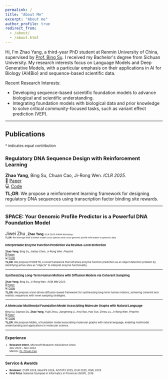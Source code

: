 ```yaml
---
permalink: /
title: "About Me"
excerpt: "About me"
author_profile: true
redirect_from: 
  - /about/
  - /about.html
---
```


Hi, I'm Zhao Yang, a third-year PhD student at Renmin University of China, supervised by [Prof. Bing Su](https://gsai.ruc.edu.cn/bingsu). I received my Bachelor's degree from Sichuan University. My research interests focus on Language Models and Deep Generative Models, with a particular emphasis on their applications in AI for Biology (AI4Bio) and sequence-based scientific data.

Recent Research Interests:
- Developing sequence-based scientific foundation models to advance biological and scientific understanding.
- Integrating foundation models with biological data and prior knowledge to solve critical community-focused tasks, such as variant effect prediction (VEP).

---

## Publications

<small>* indicates equal contribution</small>

### Regulatory DNA Sequence Design with Reinforcement Learning  
**Zhao Yang**, Bing Su, Chuan Cao, Ji-Rong Wen. *ICLR 2025.*  
📄 [Paper](https://openreview.net/pdf?id=F4IMiNhim1)  
💻 [Code](https://github.com/yangzhao1230/TACO)  
**TL;DR**: We propose a reinforcement learning framework for designing regulatory DNA sequences using transcription factor binding site rewards.

---

### SPACE: Your Genomic Profile Predictor is a Powerful DNA Foundation Model
Jiwei Zhu<small>*<small>* , **Zhao Yang**<small>*<small>*, *ICLR 2025 AI4NA Workshop.*  
**TL;DR**:  We leverage MoE to better model cross-species and cross-genomic profile information in genomic data.

### Interpretable Enzyme Function Prediction via Residue-Level Detection  
**Zhao Yang**, Bing Su, Jiahao Chen, Ji-Rong Wen. *Preprint.*  
📄 [Paper](https://arxiv.org/abs/2501.05644)  
💻 [Code](https://github.com/yangzhao1230/ProtDETR)  
**TL;DR**: We propose ProtDETR, a novel framework that reframes enzyme function prediction as an object detection problem by identifying active sites as "objects" to interpret enzyme functionality.

---

### Synthesizing Long-Term Human Motions with Diffusion Models via Coherent Sampling  
**Zhao Yang**, Bing Su, Ji-Rong Wen. *ACM MM 2023.*  
📄 [Paper](https://dl.acm.org/doi/10.1145/3581783.3611887)  
💻 [Code](https://github.com/yangzhao1230/PCMDM)  
**TL;DR**: We propose a text-driven diffusion-based framework for synthesizing long-term human motions, achieving coherent and realistic sequences with novel sampling strategies.

---

### A Molecular Multimodal Foundation Model Associating Molecule Graphs with Natural Language  
Bing Su, Dazhao Du, **Zhao Yang**, Yujie Zhou, Jiangmeng Li, Anyi Rao, Hao Sun, Zhiwu Lu, Ji-Rong Wen. *Preprint.*  
📄 [Paper](https://arxiv.org/abs/2209.05481)  
💻 [Code](https://github.com/ddz16/MoMu)  
**TL;DR**: We propose MoMu, a foundation model associating molecular graphs with natural language, enabling multimodal understanding and applications in molecular science.

---

## Experience

- **Research Intern**, Microsoft Research AI4Science China  
  *Nov 2023 – Nov 2024*  
  Mentor: [Dr. Chuan Cao](https://www.microsoft.com/en-us/research/people/chuancao/)

---


## Service & Awards
- **Reviewer**: CVPR 2024, NeurIPS 2024, AISTATS 2025, ICLR 2025, ICML 2025  
- **First Prize**: National Olympiad in Informatics in Provinces (NOIP), 2016

